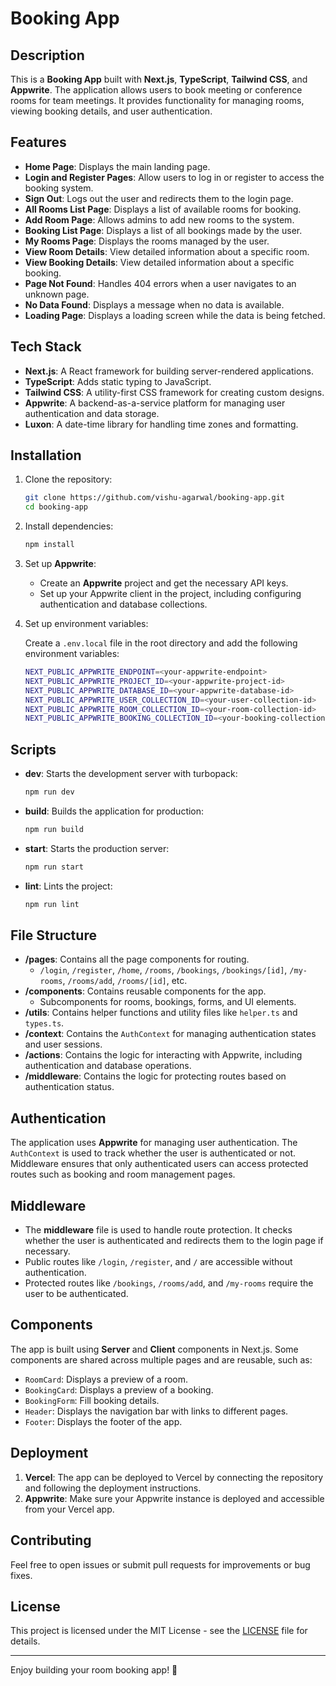 
# Booking App

## Description

This is a **Booking App** built with **Next.js**, **TypeScript**, **Tailwind CSS**, and **Appwrite**. The application allows users to book meeting or conference rooms for team meetings. It provides functionality for managing rooms, viewing booking details, and user authentication.

## Features

- **Home Page**: Displays the main landing page.
- **Login and Register Pages**: Allow users to log in or register to access the booking system.
- **Sign Out**: Logs out the user and redirects them to the login page.
- **All Rooms List Page**: Displays a list of available rooms for booking.
- **Add Room Page**: Allows admins to add new rooms to the system.
- **Booking List Page**: Displays a list of all bookings made by the user.
- **My Rooms Page**: Displays the rooms managed by the user.
- **View Room Details**: View detailed information about a specific room.
- **View Booking Details**: View detailed information about a specific booking.
- **Page Not Found**: Handles 404 errors when a user navigates to an unknown page.
- **No Data Found**: Displays a message when no data is available.
- **Loading Page**: Displays a loading screen while the data is being fetched.

## Tech Stack

- **Next.js**: A React framework for building server-rendered applications.
- **TypeScript**: Adds static typing to JavaScript.
- **Tailwind CSS**: A utility-first CSS framework for creating custom designs.
- **Appwrite**: A backend-as-a-service platform for managing user authentication and data storage.
- **Luxon**: A date-time library for handling time zones and formatting.

## Installation

1. Clone the repository:

   ```bash
   git clone https://github.com/vishu-agarwal/booking-app.git
   cd booking-app
   ```

2. Install dependencies:

   ```bash
   npm install
   ```

3. Set up **Appwrite**:

   - Create an **Appwrite** project and get the necessary API keys.
   - Set up your Appwrite client in the project, including configuring authentication and database collections.

4. Set up environment variables:

   Create a `.env.local` file in the root directory and add the following environment variables:

   ```bash
   NEXT_PUBLIC_APPWRITE_ENDPOINT=<your-appwrite-endpoint>
   NEXT_PUBLIC_APPWRITE_PROJECT_ID=<your-appwrite-project-id>
   NEXT_PUBLIC_APPWRITE_DATABASE_ID=<your-appwrite-database-id>
   NEXT_PUBLIC_APPWRITE_USER_COLLECTION_ID=<your-user-collection-id>
   NEXT_PUBLIC_APPWRITE_ROOM_COLLECTION_ID=<your-room-collection-id>
   NEXT_PUBLIC_APPWRITE_BOOKING_COLLECTION_ID=<your-booking-collection-id>
   ```

## Scripts

- **dev**: Starts the development server with turbopack:

  ```bash
  npm run dev
  ```

- **build**: Builds the application for production:

  ```bash
  npm run build
  ```

- **start**: Starts the production server:

  ```bash
  npm run start
  ```

- **lint**: Lints the project:

  ```bash
  npm run lint
  ```

## File Structure

- **/pages**: Contains all the page components for routing.
  - `/login`, `/register`, `/home`, `/rooms`, `/bookings`, `/bookings/[id]`, `/my-rooms`, `/rooms/add`, `/rooms/[id]`, etc.
- **/components**: Contains reusable components for the app.
  - Subcomponents for rooms, bookings, forms, and UI elements.
- **/utils**: Contains helper functions and utility files like `helper.ts` and `types.ts`.
- **/context**: Contains the `AuthContext` for managing authentication states and user sessions.
- **/actions**: Contains the logic for interacting with Appwrite, including authentication and database operations.
- **/middleware**: Contains the logic for protecting routes based on authentication status.

## Authentication

The application uses **Appwrite** for managing user authentication. The `AuthContext` is used to track whether the user is authenticated or not. Middleware ensures that only authenticated users can access protected routes such as booking and room management pages.

## Middleware

- The **middleware** file is used to handle route protection. It checks whether the user is authenticated and redirects them to the login page if necessary.
- Public routes like `/login`, `/register`, and `/` are accessible without authentication.
- Protected routes like `/bookings`, `/rooms/add`, and `/my-rooms` require the user to be authenticated.

## Components

The app is built using **Server** and **Client** components in Next.js. Some components are shared across multiple pages and are reusable, such as:

- `RoomCard`: Displays a preview of a room.
- `BookingCard`: Displays a preview of a booking.
- `BookingForm`: Fill booking details.
- `Header`: Displays the navigation bar with links to different pages.
- `Footer`: Displays the footer of the app.

## Deployment

1. **Vercel**: The app can be deployed to Vercel by connecting the repository and following the deployment instructions.
2. **Appwrite**: Make sure your Appwrite instance is deployed and accessible from your Vercel app.

## Contributing

Feel free to open issues or submit pull requests for improvements or bug fixes.

## License

This project is licensed under the MIT License - see the [LICENSE](LICENSE) file for details.

---

Enjoy building your room booking app! 🚀